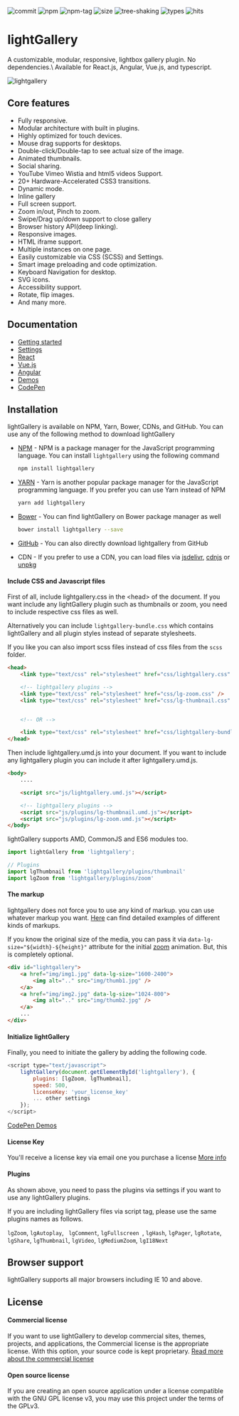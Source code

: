 ![commit](https://badgen.net/github/last-commit/sachinchoolur/lightGallery/next)
![npm](https://img.shields.io/npm/v/lightgallery.svg?color=red)
![npm-tag](https://badgen.net/github/tag/sachinchoolur/lightgallery)
![size](https://badgen.net/bundlephobia/minzip/lightgallery?color=cyan)
![tree-shaking](https://badgen.net/bundlephobia/tree-shaking/lightgallery?color=purple)
![types](https://badgen.net/npm/types/lightgallery?color=blue)
![hits](https://badgen.net/jsdelivr/hits/npm/lightgallery?color=pink)

# lightGallery

A customizable, modular, responsive, lightbox gallery plugin. No dependencies.\\
Available for React.js, Angular, Vue.js, and typescript.

![lightgallery](https://www.lightgalleryjs.com/lightgallery-demo.png)

## Core features

-   Fully responsive.
-   Modular architecture with built in plugins.
-   Highly optimized for touch devices.
-   Mouse drag supports for desktops.
-   Double-click/Double-tap to see actual size of the image.
-   Animated thumbnails.
-   Social sharing.
-   YouTube Vimeo Wistia and html5 videos Support.
-   20+ Hardware-Accelerated CSS3 transitions.
-   Dynamic mode.
-   Inline gallery
-   Full screen support.
-   Zoom in/out, Pinch to zoom.
-   Swipe/Drag up/down support to close gallery
-   Browser history API(deep linking).
-   Responsive images.
-   HTML iframe support.
-   Multiple instances on one page.
-   Easily customizable via CSS (SCSS) and Settings.
-   Smart image preloading and code optimization.
-   Keyboard Navigation for desktop.
-   SVG icons.
-   Accessibility support.
-   Rotate, flip images.
-   And many more.

## Documentation

-   [Getting started](https://www.lightgalleryjs.com/docs/getting-started/)
-   [Settings](https://www.lightgalleryjs.com/docs/settings/)
-   [React](https://www.lightgalleryjs.com/docs/react/)
-   [Vue.js](https://www.lightgalleryjs.com/docs/vue/)
-   [Angular](https://www.lightgalleryjs.com/docs/angular/)
-   [Demos](https://www.lightgalleryjs.com/demos/thumbnails/)
-   [CodePen](https://codepen.io/collection/BNNjpR)

## Installation

lightGallery is available on NPM, Yarn, Bower, CDNs, and GitHub. You can use any
of the following method to download lightGallery

-   [NPM](https://www.npmjs.com/) - NPM is a package manager for the JavaScript
    programming language. You can install `lightgallery` using the following
    command

    ```sh
    npm install lightgallery
    ```

-   [YARN](https://yarnpkg.com/) - Yarn is another popular package manager for
    the JavaScript programming language. If you prefer you can use Yarn instead
    of NPM

    ```sh
    yarn add lightgallery
    ```

-   [Bower](http://bower.io) - You can find lightGallery on Bower package
    manager as well

    ```sh
    bower install lightgallery --save
    ```

-   [GitHub](https://github.com/sachinchoolur/lightGallery/archive/master.zip) -
    You can also directly download lightgallery from GitHub

-   CDN - If you prefer to use a CDN, you can load files via
    [jsdelivr](https://www.jsdelivr.com/projects/lightgallery),
    [cdnjs](https://cdnjs.com/libraries/lightgallery) or
    [unpkg](https://unpkg.com/browse/lightgallery@latest/)

#### Include CSS and Javascript files

First of all, include lightgallery.css in the &lt;head> of the document. If you
want include any lightGallery plugin such as thumbnails or zoom, you need to
include respective css files as well.

Alternatively you can include `lightgallery-bundle.css` which contains
lightGallery and all plugin styles instead of separate stylesheets.

If you like you can also import scss files instead of css files from the `scss`
folder.

```HTML
<head>
    <link type="text/css" rel="stylesheet" href="css/lightgallery.css" />

    <!-- lightgallery plugins -->
    <link type="text/css" rel="stylesheet" href="css/lg-zoom.css" />
    <link type="text/css" rel="stylesheet" href="css/lg-thumbnail.css" />


    <!-- OR -->

    <link type="text/css" rel="stylesheet" href="css/lightgallery-bundle.css" />
</head>
```

Then include lightgallery.umd.js into your document. If you want to include any
lightgallery plugin you can include it after lightgallery.umd.js.

```HTML
<body>
    ....

    <script src="js/lightgallery.umd.js"></script>

    <!-- lightgallery plugins -->
    <script src="js/plugins/lg-thumbnail.umd.js"></script>
    <script src="js/plugins/lg-zoom.umd.js"></script>
</body>
```

lightGallery supports AMD, CommonJS and ES6 modules too.

```JavaScript
import lightGallery from 'lightgallery';

// Plugins
import lgThumbnail from 'lightgallery/plugins/thumbnail'
import lgZoom from 'lightgallery/plugins/zoom'

```

#### The markup

lightgallery does not force you to use any kind of markup. you can use whatever
markup you want.
<a href="https://www.lightgalleryjs.com/demos/html-markup/">Here</a> can find
detailed examples of different kinds of markups.

If you know the original size of the media, you can pass it via
`data-lg-size="${width}-${height}"` attribute for the initial
[zoom](https://www.lightgalleryjs.com/docs/settings/#zoomFromOrigin) animation.
But, this is completely optional.

```HTML
<div id="lightgallery">
    <a href="img/img1.jpg" data-lg-size="1600-2400">
        <img alt=".." src="img/thumb1.jpg" />
    </a>
    <a href="img/img2.jpg" data-lg-size="1024-800">
        <img alt=".." src="img/thumb2.jpg" />
    </a>
    ...
</div>
```

#### Initialize lightGallery

Finally, you need to initiate the gallery by adding the following code.

```javascript
<script type="text/javascript">
    lightGallery(document.getElementById('lightgallery'), {
        plugins: [lgZoom, lgThumbnail],
        speed: 500,
        licenseKey: 'your_license_key'
        ... other settings
    });
</script>
```

[CodePen Demos](https://codepen.io/collection/BNNjpR)

#### License Key

You'll receive a license key via email one you purchase a license
[More info](https://www.lightgalleryjs.com/docs/settings/#licenseKey)

#### Plugins

As shown above, you need to pass the plugins via settings if you want to use any
lightGallery plugins.

If you are including lightGallery files via script tag, please use the same
plugins names as follows.

`lgZoom`, `lgAutoplay`, ` lgComment`, `lgFullscreen `, `lgHash`, `lgPager`,
`lgRotate`, `lgShare`, `lgThumbnail`, `lgVideo`, `lgMediumZoom`, `lgI18Next`

## Browser support

lightGallery supports all major browsers including IE 10 and above.

## License

#### Commercial license

If you want to use lightGallery to develop commercial sites, themes, projects,
and applications, the Commercial license is the appropriate license. With this
option, your source code is kept proprietary.
[Read more about the commercial license](https://www.lightgalleryjs.com/license/)

#### Open source license

If you are creating an open source application under a license compatible with
the GNU GPL license v3, you may use this project under the terms of the GPLv3.

